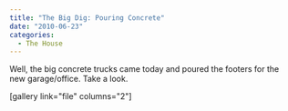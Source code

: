 ```yaml
---
title: "The Big Dig: Pouring Concrete"
date: "2010-06-23"
categories: 
  - The House
---
```


Well, the big concrete trucks came today and poured the footers for the new garage/office. Take a look.

\[gallery link="file" columns="2"\]
